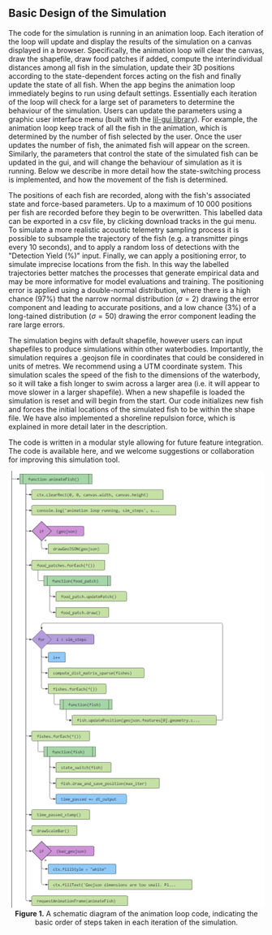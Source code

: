 
## Basic Design of the Simulation

The code for the simulation is running in an animation loop. Each iteration of the loop will update and display the results of the simulation on a canvas displayed in a browser. Specifically, the animation loop will clear the canvas, draw the shapefile, draw food patches if added, compute the interindividual distances among all fish in the simulation, update their 3D positions according to the state-dependent forces acting on the fish and finally update the state of all fish. When the app begins the animation loop immediately begins to run using default settings. Essentially each iteration of the loop will check for a large set of parameters to determine the behaviour of the simulation. Users can update the parameters using a graphic user interface menu (built with the [lil-gui library](https://lil-gui.georgealways.com/)). For example, the animation loop keep track of all the fish in the animation, which is determined by the number of fish selected by the user. Once the user updates the number of fish, the animated fish will appear on the screen. Similarly, the parameters that control the state of the simulated fish can be updated in the gui, and will change the behaviour of simulation as it is running.  Below we describe in more detail how the state-switching process is implemented, and how the movement of the fish is determined. 

The positions of each fish are recorded, along with the fish's associated state and force-based parameters. Up to a maximum of 10 000 positions per fish are recorded before they begin to be overwritten. This labelled data can be exported in a csv file, by clicking download tracks in the gui menu. To simulate a more realistic acoustic telemetry sampling process it is possible to subsample the trajectory of the fish (e.g. a transmitter pings every 10 seconds), and to apply a random loss of detections with the "Detection Yield (%)" input. Finally, we can apply a positioning error, to simulate imprecise locations from the fish. In this way the labelled trajectories better matches the processes that generate empirical data and may be more informative for model evaluations and training. The positioning error is applied using a double-normal distribution, where there is a high chance (97%) that the narrow normal distribution ($\sigma = 2$) drawing the error component and leading to accurate positions, and a low chance (3%) of a long-tained distribution ($\sigma = 50$) drawing the error component leading the rare large errors.

The simulation begins with default shapefile, however users can input shapefiles to produce simulations within other waterbodies. Importantly, the simulation requires a .geojson file in coordinates that could be considered in units of metres. We recommend using a UTM coordinate system. This simulation scales the speed of the fish to the dimensions of the waterbody, so it will take a fish longer to swim across a larger area (i.e. it will appear to move slower in a larger shapefile). When a new shapefile is loaded the simulation is reset and will begin from the start. Our code initializes new fish and forces the initial locations of the simulated fish to be within the shape file. We have also implemented a shoreline repulsion force, which is explained in more detail later in the description. 

The code is written in a modular style allowing for future feature integration. The code is available here, and we welcome suggestions or collaboration for improving this simulation tool. 

<p align="center">
  <img src="../assets/images/AnimationLoopDiagram.png" alt="alt text">
  <br>
   <b>Figure 1.</b> A schematic diagram of the animation loop code, indicating the basic order of steps taken in each iteration of the simulation. </centre>
</p>




